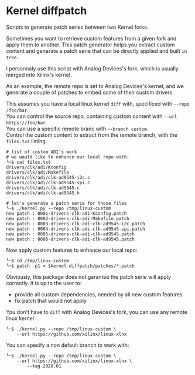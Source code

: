 # Kernel diffpatch

Scripts to generate patch series between two Kernel forks.

Sometimes you want to retrieve custom features from a given fork
and apply them to another. This patch generator helps you
extract custom content and generate a patch serie that can be
directly applied and built `in tree`.

I personnaly use this script with Analog Devices's fork,
which is usually merged into Xilinx's kernel.

As an example, the remote repo is set to 
Analog Devices's kernel, and we generate 
a couple of patches to embed some of their custom drivers.  

This assumes you have a local linux kernel `diff` with, specificed with `--repo /foo/bar`.   
You can control the source repo, containing custom content with `--url https://foo/bar`.   
You can use a specific remote branc with `--branch custom`.   
Control the custom content to extract from the remote branch, with the `files.txt` listing.

```shell
# list of custom ADI's work
# we would like to enhance our local repo with:
╰─$ cat files.txt 
drivers/clk/adi/Kconfig
drivers/clk/adi/Makefile
drivers/clk/adi/clk-ad9545-i2c.c
drivers/clk/adi/clk-ad9545-spi.c
drivers/clk/adi/clk-ad9545.c
drivers/clk/adi/clk-ad9545.h

# let's generate a patch serie for those files
╰─$ ./kernel.py --repo /tmp/linux-custom
new patch : 0001-drivers-clk-adi-Kconfig.patch
new patch : 0002-drivers-clk-adi-Makefile.patch
new patch : 0003-drivers-clk-adi-clk-ad9545-i2c.patch
new patch : 0004-drivers-clk-adi-clk-ad9545-spi.patch
new patch : 0005-drivers-clk-adi-clk-ad9545.patch
new patch : 0006-drivers-clk-adi-clk-ad9545.patch
```

Now apply custom features to enhance our local repo:
```shell
╰─$ cd /tmp/linux-custom
╰─$ patch -p1 < $kernel-diffpatch/patches/*.patch
```

Obviously, this package does not garantee the patch serie will apply correctly.
It is up to the user to:
* provide all custom dependencies, needed by all new custom features
* fix patch that would not apply

You don't have to `diff` with Analog Devices's fork, 
you can use any remote linux kernel :
```shell
╰─$ ./kernel.py --repo /tmp/linux-custom \
    --url https://github.com/xilinx/linux-xlnx
```

You can specify a non default branch to work with:  
```shell
╰─$ ./kernel.py --repo /tmp/linux-custom \
    --url https://github.com/xilinx/linux-xlnx \
        --tag 2020.01
```
